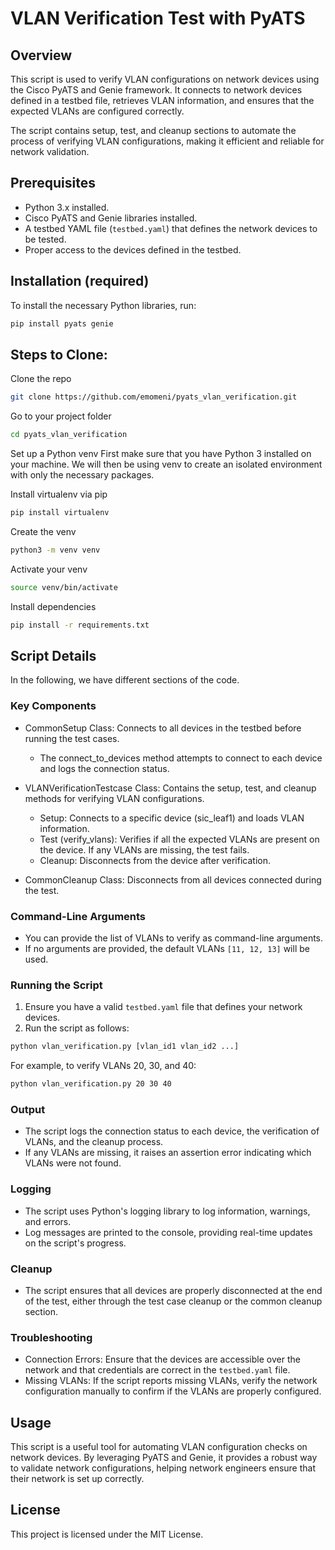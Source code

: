 # VLAN Verification Test with PyATS

## Overview
This script is used to verify VLAN configurations on network devices using the Cisco PyATS and Genie framework. It connects to network devices defined in a testbed file, retrieves VLAN information, and ensures that the expected VLANs are configured correctly.

The script contains setup, test, and cleanup sections to automate the process of verifying VLAN configurations, making it efficient and reliable for network validation.

## Prerequisites
- Python 3.x installed.
- Cisco PyATS and Genie libraries installed.
- A testbed YAML file (`testbed.yaml`) that defines the network devices to be tested.
- Proper access to the devices defined in the testbed.

## Installation (required)

To install the necessary Python libraries, run:
```sh
pip install pyats genie
```

## **Steps to Clone:**
Clone the repo
```bash
git clone https://github.com/emomeni/pyats_vlan_verification.git
```

Go to your project folder
```bash
cd pyats_vlan_verification
```

Set up a Python venv
First make sure that you have Python 3 installed on your machine. We will then be using venv to create an isolated environment with only the necessary packages.

Install virtualenv via pip
```bash
pip install virtualenv
```

Create the venv
```bash
python3 -m venv venv
```

Activate your venv
```bash
source venv/bin/activate
```

Install dependencies
```bash
pip install -r requirements.txt
```

## Script Details
In the following, we have different sections of the code.

### Key Components
* CommonSetup Class: Connects to all devices in the testbed before running the test cases.
    *  The connect_to_devices method attempts to connect to each device and logs the connection status.

* VLANVerificationTestcase Class: Contains the setup, test, and cleanup methods for verifying VLAN configurations.
    * Setup: Connects to a specific device (sic_leaf1) and loads VLAN information.
    * Test (verify_vlans): Verifies if all the expected VLANs are present on the device. If any VLANs are missing, the test fails.
    * Cleanup: Disconnects from the device after verification.

* CommonCleanup Class: Disconnects from all devices connected during the test.

### Command-Line Arguments
* You can provide the list of VLANs to verify as command-line arguments.
* If no arguments are provided, the default VLANs `[11, 12, 13]` will be used.

### Running the Script
1. Ensure you have a valid `testbed.yaml` file that defines your network devices.
2. Run the script as follows:
```bash
python vlan_verification.py [vlan_id1 vlan_id2 ...]
```

For example, to verify VLANs 20, 30, and 40:
```bash
python vlan_verification.py 20 30 40
```

### Output
* The script logs the connection status to each device, the verification of VLANs, and the cleanup process.
* If any VLANs are missing, it raises an assertion error indicating which VLANs were not found.

### Logging
* The script uses Python's logging library to log information, warnings, and errors.
* Log messages are printed to the console, providing real-time updates on the script's progress.

### Cleanup
* The script ensures that all devices are properly disconnected at the end of the test, either through the test case cleanup or the common cleanup section.

### Troubleshooting
* Connection Errors: Ensure that the devices are accessible over the network and that credentials are correct in the `testbed.yaml` file.
* Missing VLANs: If the script reports missing VLANs, verify the network configuration manually to confirm if the VLANs are properly configured.

## Usage
This script is a useful tool for automating VLAN configuration checks on network devices. By leveraging PyATS and Genie, it provides a robust way to validate network configurations, helping network engineers ensure that their network is set up correctly.

## License
This project is licensed under the MIT License.